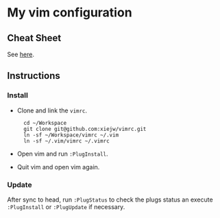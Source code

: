 # My vim configuration

## Cheat Sheet

See [here](cheatsheet.md).

## Instructions

### Install

- Clone and link the `vimrc`.

        cd ~/Workspace
        git clone git@github.com:xiejw/vimrc.git
        ln -sf ~/Workspace/vimrc ~/.vim
        ln -sf ~/.vim/vimrc ~/.vimrc

- Open vim and run `:PlugInstall`.
- Quit vim and open vim again.

### Update

After sync to head, run `:PlugStatus` to check the plugs status an execute
`:PlugInstall` or `:PlugUpdate` if necessary.

